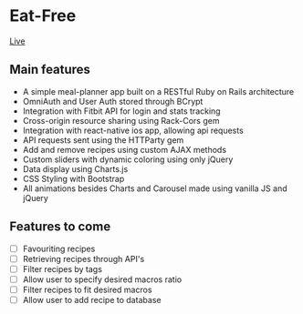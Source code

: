 # Eat-Free
[Live](http://eat-free.herokuapp.com)

## Main features
- A simple meal-planner app built on a RESTful Ruby on Rails architecture
- OmniAuth and User Auth stored through BCrypt
- Integration with Fitbit API for login and stats tracking
- Cross-origin resource sharing using Rack-Cors gem
- Integration with react-native ios app, allowing api requests
- API requests sent using the HTTParty gem
- Add and remove recipes using custom AJAX methods
- Custom sliders with dynamic coloring using only jQuery
- Data display using Charts.js
- CSS Styling with Bootstrap
- All animations besides Charts and Carousel made using vanilla JS and jQuery 

## Features to come 
- [ ] Favouriting recipes
- [ ] Retrieving recipes through API's
- [ ] Filter recipes by tags
- [ ] Allow user to specify desired macros ratio
- [ ] Filter recipes to fit desired macros
- [ ] Allow user to add recipe to database
